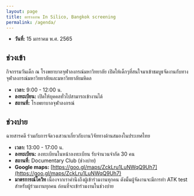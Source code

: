 ```yaml
---
layout: page
title: ตารางงาน In Silico, Bangkok screening
permalink: /agenda/
---
```


- **วันที่:** 15 มกราคม พ.ศ. 2565

## ช่วงเข้า

กิจกรรมวันเด็ก ณ โรงพยาบาลจุฬาลงกรณ์มหาวิทยาลัย
เปิดให้เด็กๆที่สนใจมาเข้าชมบูธจัดงานกับทางจุฬาลงกรณ์มหาวิทยาลัยและมหาวิทยาลัยมหิดล

- **เวลา:** 9:00 - 12:00 น.
- **ลงทะเบียน:** เปิดให้บุคคลทั่วไปสามารถเข้างานได้
- **สถานที่:** โรงพยาบาลจุฬาลงกรณ์

## ช่วงบ่าย

ฉายสารคดี ร่วมกับการจัดวงเสวนาเกี่ยวกับงานวิจัยทางด้านสมองในประเทศไทย

- **เวลา:** 13:00 - 17:00 น.
- **ลงทะเบียน:** ลงทะเบียนในหน้าลงทะเบียน รับจำนวนจำกัด 30 คน
- **สถานที่:** Documentary Club (ช่วงบ่าย)
- **Google maps:** [https://goo.gl/maps/ZckLru1LuNWqQ9Uh7](https://goo.gl/maps/ZckLru1LuNWqQ9Uh7)
- **มาตรการณ์โควิท** เนื่องจากเราคำนึงถึงผู้เข้าร่วมงานทุกคน ดังนั้นผู้จัดงานจะมีการทำ ATK test สำหรับผู้ร่วมงานทุกคน
  ก่อนที่จะเข้าร่วมงานในช่วงบ่าย
